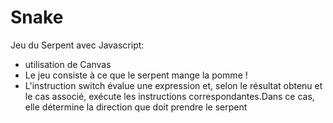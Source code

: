 # Snake
Jeu du Serpent avec Javascript:
* utilisation de Canvas 
* Le jeu consiste à ce que le serpent mange la pomme !
* L'instruction switch évalue une expression et, selon le résultat obtenu et le cas associé, exécute les instructions correspondantes.Dans ce cas, elle détermine la direction que doit prendre le serpent 
